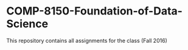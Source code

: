 # COMP-8150-Foundation-of-Data-Science
This repository contains all assignments for the class (Fall 2016)
